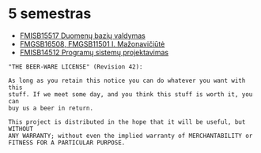 # 5 semestras 
* [FMISB15517 Duomenų bazių valdymas](https://edriskus.github.io/5-semestras/FMISB15517%20Duomen%C5%B3%20bazi%C5%B3%20valdymas/egzaminas)
* [FMGSB16508, FMGSB11501 I. Mažonavičiūtė](https://edriskus.github.io/5-semestras/FMGSB16508,%20FMGSB11501%20I.%20Ma%C5%BEonavi%C4%8Di%C5%ABt%C4%97/egzaminas)
* [FMISB14512 Programų sistemų projektavimas](https://edriskus.github.io/5-semestras/FMISB14512%20Program%C5%B3%20sistem%C5%B3%20projektavimas/egzaminas)


```
"THE BEER-WARE LICENSE" (Revision 42):

As long as you retain this notice you can do whatever you want with this
stuff. If we meet some day, and you think this stuff is worth it, you can
buy us a beer in return.

This project is distributed in the hope that it will be useful, but WITHOUT
ANY WARRANTY; without even the implied warranty of MERCHANTABILITY or
FITNESS FOR A PARTICULAR PURPOSE.
```
